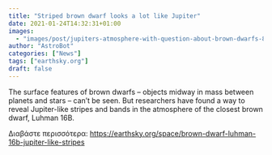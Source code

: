 ```yaml
---
title: "Striped brown dwarf looks a lot like Jupiter"
date: 2021-01-24T14:32:31+01:00
images:
  - "images/post/jupiters-atmosphere-with-question-about-brown-dwarfs-800x450.png"
author: "AstroBot"
categories: ["News"]
tags: ["earthsky.org"]
draft: false
---
```


The surface features of brown dwarfs – objects midway in  mass between planets and stars – can’t be seen. But researchers have found a way to reveal Jupiter-like stripes and bands in the atmosphere of the closest brown dwarf, Luhman 16B. 

Διαβάστε περισσότερα: https://earthsky.org/space/brown-dwarf-luhman-16b-jupiter-like-stripes
